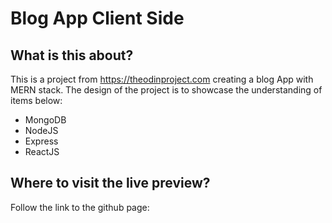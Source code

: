 # Blog App Client Side

## What is this about?

This is a project from https://theodinproject.com creating a blog App with MERN stack. The design of the project is to showcase the understanding of items below:

- MongoDB
- NodeJS
- Express
- ReactJS

## Where to visit the live preview?

Follow the link to the github page:

